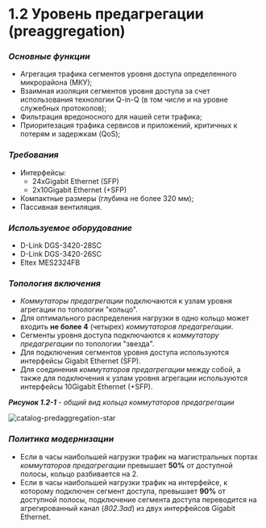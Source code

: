 # 1.2 Уровень предагрегации \(preaggregation\)

### _Основные функции_ <a id="id-1.2&#x423;&#x440;&#x43E;&#x432;&#x435;&#x43D;&#x44C;&#x43F;&#x440;&#x435;&#x434;&#x430;&#x433;&#x440;&#x435;&#x433;&#x430;&#x446;&#x438;&#x438;-&#x41E;&#x441;&#x43D;&#x43E;&#x432;&#x43D;&#x44B;&#x435;&#x444;&#x443;&#x43D;&#x43A;&#x446;&#x438;&#x438;"></a>

* Агрегация трафика сегментов уровня доступа определенного микрорайона \(МКУ\);
* Взаимная изоляция сегментов уровня доступа за счет использования технологии Q-in-Q \(в том числе и на уровне служебных протоколов\);
* Фильтрация вредоносного для нашей сети трафика;
* Приоритезация трафика сервисов и приложений, критичных к потерям и задержкам \(QoS\);

### _Требования_ <a id="id-1.2&#x423;&#x440;&#x43E;&#x432;&#x435;&#x43D;&#x44C;&#x43F;&#x440;&#x435;&#x434;&#x430;&#x433;&#x440;&#x435;&#x433;&#x430;&#x446;&#x438;&#x438;-&#x422;&#x440;&#x435;&#x431;&#x43E;&#x432;&#x430;&#x43D;&#x438;&#x44F;"></a>

* Интерфейсы:
  * 24xGigabit Ethernet \(SFP\)
  * 2x10Gigabit Ethernet \(+SFP\)
* Компактные размеры \(глубина не более 320 мм\);
* Пассивная вентиляция.

### _Используемое оборудование_ <a id="id-1.2&#x423;&#x440;&#x43E;&#x432;&#x435;&#x43D;&#x44C;&#x43F;&#x440;&#x435;&#x434;&#x430;&#x433;&#x440;&#x435;&#x433;&#x430;&#x446;&#x438;&#x438;-&#x418;&#x441;&#x43F;&#x43E;&#x43B;&#x44C;&#x437;&#x443;&#x435;&#x43C;&#x43E;&#x435;&#x43E;&#x431;&#x43E;&#x440;&#x443;&#x434;&#x43E;&#x432;&#x430;&#x43D;&#x438;&#x435;"></a>

* D-Link DGS-3420-28SC
* D-Link DGS-3420-26SC
* Eltex MES2324FB

### _Топология включения_ <a id="id-1.2&#x423;&#x440;&#x43E;&#x432;&#x435;&#x43D;&#x44C;&#x43F;&#x440;&#x435;&#x434;&#x430;&#x433;&#x440;&#x435;&#x433;&#x430;&#x446;&#x438;&#x438;-&#x422;&#x43E;&#x43F;&#x43E;&#x43B;&#x43E;&#x433;&#x438;&#x44F;&#x432;&#x43A;&#x43B;&#x44E;&#x447;&#x435;&#x43D;&#x438;&#x44F;"></a>

* _Коммутаторы предагрегации_ подключаются к узлам уровня агрегации по топологии "кольцо".
* Для оптимального распределения нагрузки в одно кольцо может входить **не более 4** \(четырех\) _коммутаторов предагрегации_.
* Сегменты уровня доступа подключаются к _коммутатору предагрегации_ по топологии "звезда".
* Для подключения сегментов уровня доступа используются интерфейсы Gigabit Ethernet \(SFP\).
* Для соединения _коммутаторов предагрегации_ между собой, а также для подключения к узлам уровня агрегации используются интерфейсы 10Gigabit Ethernet \(+SFP\).

_**Рисунок 1.2-1** - общий вид кольца коммутаторов предагрегации_  


![catalog-predaggregation-star](https://kb.ertelecom.ru/download/attachments/77693467/catalog-predaggregation-star.png?version=7&modificationDate=1391773145455&api=v2)

### _Политика  модернизации_ <a id="id-1.2&#x423;&#x440;&#x43E;&#x432;&#x435;&#x43D;&#x44C;&#x43F;&#x440;&#x435;&#x434;&#x430;&#x433;&#x440;&#x435;&#x433;&#x430;&#x446;&#x438;&#x438;-&#x41F;&#x43E;&#x43B;&#x438;&#x442;&#x438;&#x43A;&#x430;&#x43C;&#x43E;&#x434;&#x435;&#x440;&#x43D;&#x438;&#x437;&#x430;&#x446;&#x438;&#x438;"></a>

* Если в часы наибольшей нагрузки трафик на магистральных портах _коммутаторов предагрегации_ превышает **50%** от доступной полосы, кольцо разбивается на 2.
* Если в часы наибольшей нагрузки трафик на интерфейсе, к которому подключен сегмент доступа, превышает **90%** от доступной полосы, подключение сегмента доступа переводится на агрегированный канал \(_802.3ad_\) из двух интерфейсов Gigabit Ethernet.

